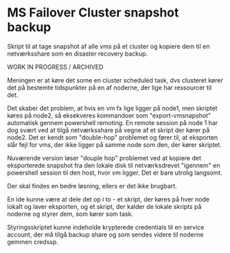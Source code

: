 # MS Failover Cluster snapshot backup

Skript til at tage snapshot af alle vms på et cluster og kopiere dem til en netværksshare som en disaster recovery backup.

WORK IN PROGRESS / ARCHIVED

Meningen er at køre det some en cluster scheduled task, dvs clusteret kører det på bestemte tidspunkter på en af noderne, der lige har ressourcer til det.

Det skaber det problem, at hvis en vm fx lige ligger på node1, men skriptet køres på node2, så eksekveres kommandoer som "export-vmsnapshot" automatisk gennem powershell remoting. En remote session på node 1 har dog svært ved at tilgå netværksshare på vegne af et skript der kører på node2. Det er kendt som "double-hop" problemet og fører til, at eksporten slår fejl for vms, der ikke ligger på samme node som den, der kører skriptet.

Nuværende version løser "douple hop" problemet ved at kopiere det eksporterede snapshot fra den lokale disk til netværksdrevet "igennem" en powershell session til den host, hvor vm ligger. Det er bare utrolig langsomt.

Der skal findes en bedre løsning, ellers er det ikke brugbart.

En ide kunne være at dele det op i to - et skript, der køres på hver node lokalt og laver eksporten, og et skript, der kalder de lokale skripts på noderne og styrer dem, som kører som task.

Styringsskriptet kunne indeholde krypterede credentials til en service account, der må tilgå backup share og som sendes videre til noderne gemmen credssp.
